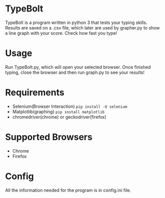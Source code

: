 # TypeBolt
TypeBolt is a program written in python 3 that tests your typing skills. Results are saved on a .csv file, which later are used by grapher.py to show a line graph with your score. Check how fast you type!

# Usage
Run TypeBolt.py, which will open your selected browser. Once finished typing, close the browser and then run graph.py to see your results!

# Requirements
- Selenium(Browser Interaction)  ```pip install -U selenium```
- Matplotlib(graphing)  ```pip install matplotlib```
- chromedriver(chrome) or geckodriver(firefox)
   
# Supported Browsers
- Chrome
- Firefox

# Config
All the information needed for the program is in config.ini file.
